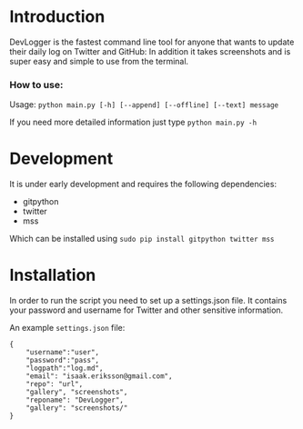 # Introduction

DevLogger is the fastest command line tool for anyone that wants to update their daily log on Twitter and GitHub: In addition it takes screenshots and is super easy and simple to use from the terminal.

### How to use:

Usage: `python main.py [-h] [--append] [--offline] [--text] message`

If you need more detailed information just type `python main.py -h`

# Development

It is under early development and requires the following dependencies:

- gitpython
- twitter
- mss

Which can be installed using `sudo pip install gitpython twitter mss`

# Installation

In order to run the script you need to set up a settings.json file. It contains your password and username for Twitter and other sensitive information.

An example `settings.json` file:

```
{
	"username":"user",
	"password":"pass",
	"logpath":"log.md",
	"email": "isaak.eriksson@gmail.com",
	"repo": "url",
	"gallery", "screenshots",
	"reponame": "DevLogger",
	"gallery": "screenshots/"
}
```
